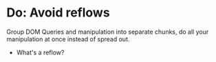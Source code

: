 # Do: Avoid reflows

Group DOM Queries and manipulation into separate chunks, do all your manipulation at once instead of spread out.

<ul>
  <li class="step">What's a reflow?</li>
</ul>